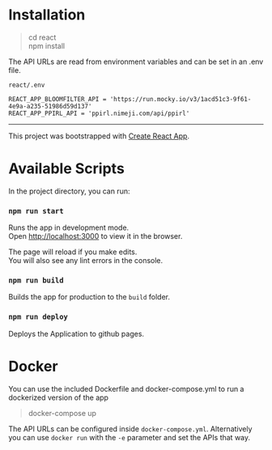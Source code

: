 
# Installation
> cd react \
> npm install


The API URLs are read from environment variables and can be set in an .env file.

`react/.env`
```
REACT_APP_BLOOMFILTER_API = 'https://run.mocky.io/v3/1acd51c3-9f61-4e9a-a235-51986d59d137'
REACT_APP_PPIRL_API = 'ppirl.nimeji.com/api/ppirl'
```

---

This project was bootstrapped with [Create React App](https://github.com/facebook/create-react-app).

# Available Scripts

In the project directory, you can run:

### `npm run start`

Runs the app in development mode.\
Open [http://localhost:3000](http://localhost:3000) to view it in the browser.

The page will reload if you make edits.\
You will also see any lint errors in the console.

### `npm run build`

Builds the app for production to the `build` folder.

### `npm run deploy`

Deploys the Application to github pages.

# Docker
You can use the included Dockerfile and docker-compose.yml to run a dockerized version of the app
> docker-compose up

The API URLs can be configured inside `docker-compose.yml`.
Alternatively you can use `docker run` with the `-e` parameter and set the APIs that way.